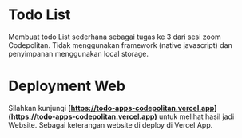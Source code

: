 # Todo List

Membuat todo List sederhana sebagai tugas ke 3 dari sesi zoom Codepolitan. Tidak menggunakan framework (native javascript) dan penyimpanan menggunakan local storage.

# Deployment Web

Silahkan kunjungi **[https://todo-apps-codepolitan.vercel.app](https://todo-apps-codepolitan.vercel.app)** untuk melihat hasil jadi Website. Sebagai keterangan website di deploy di Vercel App.
